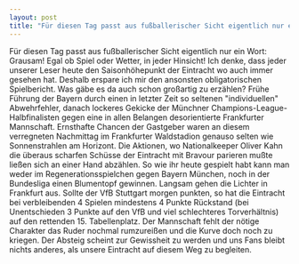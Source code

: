 ```yaml
---
layout: post
title: "Für diesen Tag passt aus fußballerischer Sicht eigentlich nur ein Wort: Grausam!"
---
```


Für diesen Tag passt aus fußballerischer Sicht eigentlich nur ein Wort: Grausam! Egal ob Spiel oder Wetter, in jeder Hinsicht! Ich denke, dass jeder unserer Leser heute den Saisonhöhepunkt der Eintracht wo auch immer gesehen hat. Deshalb erspare ich mir den ansonsten obligatorischen Spielbericht. Was gäbe es da auch schon großartig zu erzählen? Frühe Führung der Bayern durch einen in letzter Zeit so seltenen "individuellen" Abwehrfehler, danach lockeres Gekicke der Münchner Champions-League-Halbfinalisten gegen eine in allen Belangen desorientierte Frankfurter Mannschaft. Ernsthafte Chancen der Gastgeber waren an diesem verregneten Nachmittag im Frankfurter Waldstadion genauso selten wie Sonnenstrahlen am Horizont. Die Aktionen, wo Nationalkeeper Oliver Kahn die überaus scharfen Schüsse der Eintracht mit Bravour parieren mußte ließen sich an einer Hand abzählen. So wie ihr heute gespielt habt kann man weder im Regenerationsspielchen gegen Bayern München, noch in der Bundesliga einen Blumentopf gewinnen. Langsam gehen die Lichter in Frankfurt aus. Sollte der VfB Stuttgart morgen punkten, so hat die Eintracht bei verbleibenden 4 Spielen mindestens 4 Punkte Rückstand (bei Unentschieden 3 Punkte auf den VfB und viel schlechteres Torverhältnis) auf den rettenden 15. Tabellenplatz. Der Mannschaft fehlt der nötige Charakter das Ruder nochmal rumzureißen und die Kurve doch noch zu kriegen. Der Absteig scheint zur Gewissheit zu werden und uns Fans bleibt nichts anderes, als unsere Eintracht auf diesem Weg zu begleiten.
